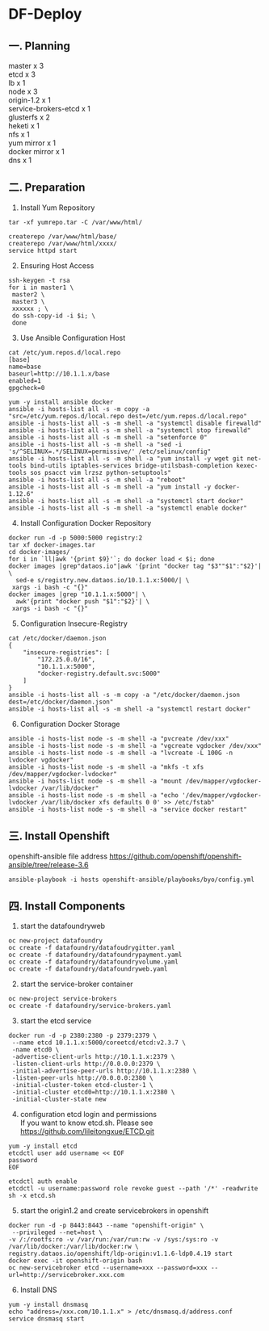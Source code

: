 # DF-Deploy
## 一. Planning
master x 3   
etcd x 3    
lb x 1    
node x 3  
origin-1.2 x 1    
service-brokers-etcd x 1    
glusterfs x 2    
heketi x 1    
nfs x 1    
yum mirror x 1    
docker mirror x 1    
dns x 1   


## 二. Preparation
    
1. Install Yum Repository  
```
tar -xf yumrepo.tar -C /var/www/html/
   
createrepo /var/www/html/base/
createrepo /var/www/html/xxxx/
service httpd start
```     
2. Ensuring Host Access
```
ssh-keygen -t rsa  
for i in master1 \
 master2 \
 master3 \
 xxxxxx ; \
 do ssh-copy-id -i $i; \
 done
```     
3. Use Ansible Configuration Host
```
cat /etc/yum.repos.d/local.repo
[base]
name=base
baseurl=http://10.1.1.x/base
enabled=1
gpgcheck=0

yum -y install ansible docker
ansible -i hosts-list all -s -m copy -a "src=/etc/yum.repos.d/local.repo dest=/etc/yum.repos.d/local.repo"
ansible -i hosts-list all -s -m shell -a "systemctl disable firewalld"
ansible -i hosts-list all -s -m shell -a "systemctl stop firewalld"
ansible -i hosts-list all -s -m shell -a "setenforce 0"
ansible -i hosts-list all -s -m shell -a "sed -i 's/^SELINUX=.*/SELINUX=permissive/' /etc/selinux/config"
ansible -i hosts-list all -s -m shell -a "yum install -y wget git net-tools bind-utils iptables-services bridge-utilsbash-completion kexec-tools sos psacct vim lrzsz python-setuptools"
ansible -i hosts-list all -s -m shell -a "reboot"
ansible -i hosts-list all -s -m shell -a "yum install -y docker-1.12.6"
ansible -i hosts-list all -s -m shell -a "systemctl start docker"
ansible -i hosts-list all -s -m shell -a "systemctl enable docker"
```
4. Install Configuration Docker Repository
```
docker run -d -p 5000:5000 registry:2
tar xf docker-images.tar
cd docker-images/
for i in `ll|awk '{print $9}'`; do docker load < $i; done
docker images |grep"dataos.io"|awk '{print "docker tag "$3""$1":"$2}'| \
  sed-e s/registry.new.dataos.io/10.1.1.x:5000/| \
 xargs -i bash -c "{}"
docker images |grep "10.1.1.x:5000"| \
  awk'{print "docker push "$1":"$2}'| \
 xargs -i bash -c "{}"
```
5. Configuration Insecure-Registry
```
cat /etc/docker/daemon.json
{
    "insecure-registries": [
        "172.25.0.0/16",
        "10.1.1.x:5000",
        "docker-registry.default.svc:5000"
    ]
}
ansible -i hosts-list all -s -m copy -a "/etc/docker/daemon.json dest=/etc/docker/daemon.json"
ansible -i hosts-list all -s -m shell -a "systemctl restart docker"
```
6. Configuration Docker Storage
```
ansible -i hosts-list node -s -m shell -a "pvcreate /dev/xxx"
ansible -i hosts-list node -s -m shell -a "vgcreate vgdocker /dev/xxx"
ansible -i hosts-list node -s -m shell -a "lvcreate -L 100G -n lvdocker vgdocker"
ansible -i hosts-list node -s -m shell -a "mkfs -t xfs /dev/mapper/vgdocker-lvdocker"
ansible -i hosts-list node -s -m shell -a "mount /dev/mapper/vgdocker-lvdocker /var/lib/docker"
ansible -i hosts-list node -s -m shell -a "echo '/dev/mapper/vgdocker-lvdocker /var/lib/docker xfs defaults 0 0' >> /etc/fstab" 
ansible -i hosts-list node -s -m shell -a "service docker restart"
```
## 三. Install Openshift
openshift-ansible file address https://github.com/openshift/openshift-ansible/tree/release-3.6
```
ansible-playbook -i hosts openshift-ansible/playbooks/byo/config.yml
```
## 四. Install Components

1. start the datafoundryweb
```
oc new-project datafoundry
oc create -f datafoundry/datafoudrygitter.yaml
oc create -f datafoundry/datafoundrypayment.yaml
oc create -f datafoundry/datafoundryvolume.yaml
oc create -f datafoundry/datafoundryweb.yaml
```

2. start the service-broker container
```
oc new-project service-brokers
oc create -f datafoundry/service-brokers.yaml
```      
3. start the etcd service
```
docker run -d -p 2380:2380 -p 2379:2379 \
 --name etcd 10.1.1.x:5000/coreetcd/etcd:v2.3.7 \
 -name etcd0 \
 -advertise-client-urls http://10.1.1.x:2379 \
 -listen-client-urls http://0.0.0.0:2379 \
 -initial-advertise-peer-urls http://10.1.1.x:2380 \
 -listen-peer-urls http://0.0.0.0:2380 \
 -initial-cluster-token etcd-cluster-1 \
 -initial-cluster etcd0=http://10.1.1.x:2380 \
 -initial-cluster-state new
```     
4. configuration etcd login and permissions      
If you want to know etcd.sh. Please see https://github.com/lileitongxue/ETCD.git
```
yum -y install etcd
etcdctl user add username << EOF
password
EOF

etcdctl auth enable
etcdctl -u username:password role revoke guest --path '/*' -readwrite
sh -x etcd.sh
```       
5. start the origin1.2 and create servicebrokers in openshift
```
docker run -d -p 8443:8443 --name "openshift-origin" \
 --privileged --net=host \
-v /:/rootfs:ro -v /var/run:/var/run:rw -v /sys:/sys:ro -v /var/lib/docker:/var/lib/docker:rw \
registry.dataos.io/openshift/ldp-origin:v1.1.6-ldp0.4.19 start
docker exec -it openshift-origin bash
oc new-servicebroker etcd --username=xxx --password=xxx --url=http://servicebroker.xxx.com
```       
6. Install DNS
```
yum -y install dnsmasq 
echo "address=/xxx.com/10.1.1.x" > /etc/dnsmasq.d/address.conf
service dnsmasq start
```
